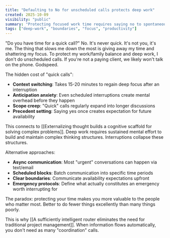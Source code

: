 ```yaml
---
title: "Defaulting to No for unscheduled calls protects deep work"
created: 2025-10-09
visibility: "public"
summary: "Protecting focused work time requires saying no to spontaneous interruptions, even when they seem urgent"
tags: ["deep-work", "boundaries", "focus", "productivity"]
---
```


"Do you have time for a quick call?" No. It's never quick. It's not you, it's me. The thing that slows me down the most is giving away my time and shattering my focus. To protect my work/family balance and deep work, I don't do unscheduled calls. If you're not a paying client, we likely won't talk on the phone. Godspeed.

The hidden cost of "quick calls":
- **Context switching**: Takes 15-20 minutes to regain deep focus after an interruption
- **Anticipation anxiety**: Even scheduled interruptions create mental overhead before they happen
- **Scope creep**: "Quick" calls regularly expand into longer discussions
- **Precedent setting**: Saying yes once creates expectation for future availability

This connects to [[Externalizing thought builds a cognitive scaffold for solving complex problems]]. Deep work requires sustained mental effort to build and maintain complex thinking structures. Interruptions collapse these structures.

Alternative approaches:
- **Async communication**: Most "urgent" conversations can happen via text/email
- **Scheduled blocks**: Batch communication into specific time periods
- **Clear boundaries**: Communicate availability expectations upfront
- **Emergency protocols**: Define what actually constitutes an emergency worth interrupting for

The paradox: protecting your time makes you more valuable to the people who matter most. Better to do fewer things excellently than many things poorly.

This is why [[A sufficiently intelligent router eliminates the need for traditional project management]]. When information flows automatically, you don't need as many "coordination" calls.
